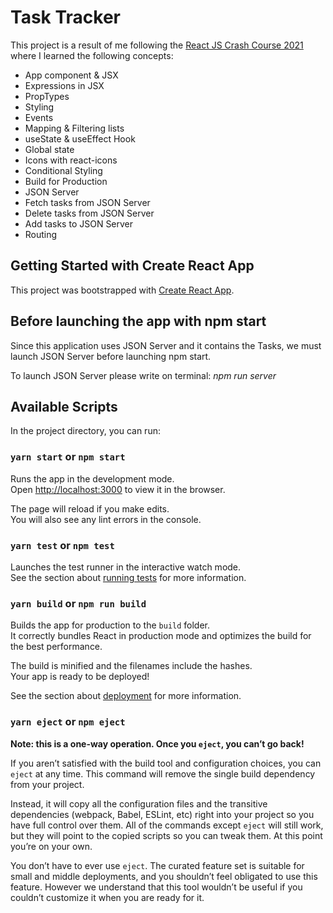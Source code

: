 # Task Tracker

This project is a result of me following the [React JS Crash Course 2021](https://www.youtube.com/watch?v=w7ejDZ8SWv8&ab_channel=TraversyMedia) where I learned the following concepts:
- App component & JSX
- Expressions in JSX
- PropTypes
- Styling
- Events
- Mapping & Filtering lists
- useState & useEffect Hook
- Global state
- Icons with react-icons
- Conditional Styling
- Build for Production
- JSON Server
- Fetch tasks from JSON Server
- Delete tasks from JSON Server
- Add tasks to JSON Server
- Routing

## Getting Started with Create React App

This project was bootstrapped with [Create React App](https://github.com/facebook/create-react-app).

## Before launching the app with npm start

Since this application uses JSON Server and it contains the Tasks, we must launch JSON Server before launching npm start.

To launch JSON Server please write on terminal: _npm run server_ 

## Available Scripts

In the project directory, you can run:

### `yarn start` or `npm start`

Runs the app in the development mode.\
Open [http://localhost:3000](http://localhost:3000) to view it in the browser.

The page will reload if you make edits.\
You will also see any lint errors in the console.

### `yarn test` or `npm test`

Launches the test runner in the interactive watch mode.\
See the section about [running tests](https://facebook.github.io/create-react-app/docs/running-tests) for more information.

### `yarn build` or `npm run build`

Builds the app for production to the `build` folder.\
It correctly bundles React in production mode and optimizes the build for the best performance.

The build is minified and the filenames include the hashes.\
Your app is ready to be deployed!

See the section about [deployment](https://facebook.github.io/create-react-app/docs/deployment) for more information.

### `yarn eject` or `npm eject`

**Note: this is a one-way operation. Once you `eject`, you can’t go back!**

If you aren’t satisfied with the build tool and configuration choices, you can `eject` at any time. This command will remove the single build dependency from your project.

Instead, it will copy all the configuration files and the transitive dependencies (webpack, Babel, ESLint, etc) right into your project so you have full control over them. All of the commands except `eject` will still work, but they will point to the copied scripts so you can tweak them. At this point you’re on your own.

You don’t have to ever use `eject`. The curated feature set is suitable for small and middle deployments, and you shouldn’t feel obligated to use this feature. However we understand that this tool wouldn’t be useful if you couldn’t customize it when you are ready for it.
